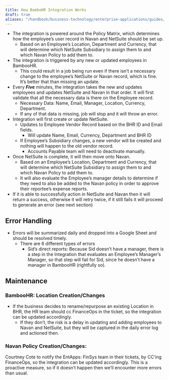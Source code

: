 ```yaml
---
title: How BamboHR Integration Works
draft: true
aliases: "/handbook/business-technology/enterprise-applications/guides/finance-guides/bhrfinanceautomation.html"
---
```


- The integration is powered around the Policy Matrix, which determines how the employee’s user record in Navan and NetSuite should be set up.
  - Based on an Employee’s Location, Department and Currency, that will determine which NetSuite Subsidiary to assign them to and which Navan Policy to add them to.
- The integration is triggered by any new or updated employees in BambooHR.
  - This could result in a job being run even if there isn’t a necessary change to the employee’s NetSuite or Navan record, which is fine. It’s better that than missing an update.
- Every ***Five*** minutes, the integration takes the new and updates employees and updates NetSuite and Navan in that order.
It will first validate that all the necessary data is there on the Employee record.
  - Necessary Data: Name, Email, Manager, Location, Currency, Department.
  - If any of that data is missing, job will stop and it will throw an error.
- Integration will first create or update NetSuite.
  - Updates to Employee Vendor Record based on the BHR ID and Email fields.
    - Will update Name, Email, Currency, Department and BHR ID
  - If Employee’s Subsidiary changes, a new vendor will be created and nothing will happen to the old vendor record.
    - Accounts Payable team will need to deactivate manually.
- Once NetSuite is complete, it will then move onto Navan.
  - Based on an Employee’s Location, Department and Currency, that will determine which NetSuite Subsidiary to assign them to and which Navan Policy to add them to.
  - It will also evaluate the Employee’s manager details to determine if they need to also be added to the Navan policy in order to approve their reportee’s expense reports.
- If it is able to successfully action in NetSuite and Navan then it will return a success, otherwise it will retry twice, if it still fails it will proceed to generate an error (see next section)

## Error Handling

- Errors will be summarized daily and dropped into a Google Sheet and should be resolved timely.
  - There are 6 different types of errors
    - Sid’s direct reports: Because Sid doesn’t have a manager, there is a step in the Integration that evaluates an Employee’s Manager’s Manager, so that step will fail for Sid, since he doesn’t have a manager in BambooHR (rightfully so).

## Maintenance

### **BambooHR: Location Creation/Changes**

- If the business decides to rename/repurpose an existing Location in BHR, the HR team should cc FinanceOps in the ticket, so the integration can be updated accordingly.
  - If they don’t, the risk is a delay in updating and adding employees to Navan and NetSuite, but they will be captured in the daily error log and actioned then.

### **Navan Policy Creation/Changes:**

 Courtney Cote to notify the EntApps: FinSys team in their tickets, by CC’ing FinanceOps, so the integration can be updated accordingly. This is a proactive measure, so if it doesn’t happen then we’ll encounter more errors than usual.
